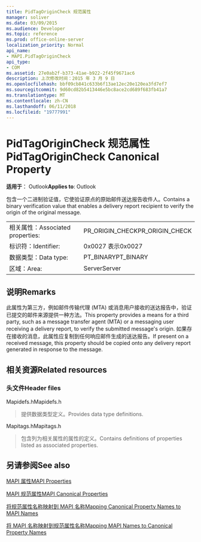 ```yaml
---
title: PidTagOriginCheck 规范属性
manager: soliver
ms.date: 03/09/2015
ms.audience: Developer
ms.topic: reference
ms.prod: office-online-server
localization_priority: Normal
api_name:
- MAPI.PidTagOriginCheck
api_type:
- COM
ms.assetid: 27e0ab2f-b373-41ae-b922-2f45f9671ac6
description: 上次修改时间：2015 年 3 月 9 日
ms.openlocfilehash: bbf09cb841c633b6f13ae12ec20e120ea3fd7ef7
ms.sourcegitcommit: 9d60cd82b5413446e5bc8ace2cd689f683fb41a7
ms.translationtype: MT
ms.contentlocale: zh-CN
ms.lasthandoff: 06/11/2018
ms.locfileid: "19777991"
---
```

# <a name="pidtagorigincheck-canonical-property"></a><span data-ttu-id="03547-103">PidTagOriginCheck 规范属性</span><span class="sxs-lookup"><span data-stu-id="03547-103">PidTagOriginCheck Canonical Property</span></span>

  
  
<span data-ttu-id="03547-104">**适用于**： Outlook</span><span class="sxs-lookup"><span data-stu-id="03547-104">**Applies to**: Outlook</span></span> 
  
<span data-ttu-id="03547-105">包含一个二进制验证值，它使验证原点的原始邮件送达报告收件人。</span><span class="sxs-lookup"><span data-stu-id="03547-105">Contains a binary verification value that enables a delivery report recipient to verify the origin of the original message.</span></span>
  
|||
|:-----|:-----|
|<span data-ttu-id="03547-106">相关属性：</span><span class="sxs-lookup"><span data-stu-id="03547-106">Associated properties:</span></span>  <br/> |<span data-ttu-id="03547-107">PR_ORIGIN_CHECK</span><span class="sxs-lookup"><span data-stu-id="03547-107">PR_ORIGIN_CHECK</span></span>  <br/> |
|<span data-ttu-id="03547-108">标识符：</span><span class="sxs-lookup"><span data-stu-id="03547-108">Identifier:</span></span>  <br/> |<span data-ttu-id="03547-109">0x0027 表示</span><span class="sxs-lookup"><span data-stu-id="03547-109">0x0027</span></span>  <br/> |
|<span data-ttu-id="03547-110">数据类型：</span><span class="sxs-lookup"><span data-stu-id="03547-110">Data type:</span></span>  <br/> |<span data-ttu-id="03547-111">PT_BINARY</span><span class="sxs-lookup"><span data-stu-id="03547-111">PT_BINARY</span></span>  <br/> |
|<span data-ttu-id="03547-112">区域：</span><span class="sxs-lookup"><span data-stu-id="03547-112">Area:</span></span>  <br/> |<span data-ttu-id="03547-113">Server</span><span class="sxs-lookup"><span data-stu-id="03547-113">Server</span></span>  <br/> |
   
## <a name="remarks"></a><span data-ttu-id="03547-114">说明</span><span class="sxs-lookup"><span data-stu-id="03547-114">Remarks</span></span>

<span data-ttu-id="03547-115">此属性为第三方，例如邮件传输代理 (MTA) 或消息用户接收的送达报告中，验证已提交的邮件来源提供一种方法。</span><span class="sxs-lookup"><span data-stu-id="03547-115">This property provides a means for a third party, such as a message transfer agent (MTA) or a messaging user receiving a delivery report, to verify the submitted message's origin.</span></span> <span data-ttu-id="03547-116">如果存在接收的消息，此属性应复制到任何响应邮件生成的送达报告。</span><span class="sxs-lookup"><span data-stu-id="03547-116">If present on a received message, this property should be copied onto any delivery report generated in response to the message.</span></span>
  
## <a name="related-resources"></a><span data-ttu-id="03547-117">相关资源</span><span class="sxs-lookup"><span data-stu-id="03547-117">Related resources</span></span>

### <a name="header-files"></a><span data-ttu-id="03547-118">头文件</span><span class="sxs-lookup"><span data-stu-id="03547-118">Header files</span></span>

<span data-ttu-id="03547-119">Mapidefs.h</span><span class="sxs-lookup"><span data-stu-id="03547-119">Mapidefs.h</span></span>
  
> <span data-ttu-id="03547-120">提供数据类型定义。</span><span class="sxs-lookup"><span data-stu-id="03547-120">Provides data type definitions.</span></span>
    
<span data-ttu-id="03547-121">Mapitags.h</span><span class="sxs-lookup"><span data-stu-id="03547-121">Mapitags.h</span></span>
  
> <span data-ttu-id="03547-122">包含列为相关属性的属性的定义。</span><span class="sxs-lookup"><span data-stu-id="03547-122">Contains definitions of properties listed as associated properties.</span></span>
    
## <a name="see-also"></a><span data-ttu-id="03547-123">另请参阅</span><span class="sxs-lookup"><span data-stu-id="03547-123">See also</span></span>



[<span data-ttu-id="03547-124">MAPI 属性</span><span class="sxs-lookup"><span data-stu-id="03547-124">MAPI Properties</span></span>](mapi-properties.md)
  
[<span data-ttu-id="03547-125">MAPI 规范属性</span><span class="sxs-lookup"><span data-stu-id="03547-125">MAPI Canonical Properties</span></span>](mapi-canonical-properties.md)
  
[<span data-ttu-id="03547-126">将规范属性名称映射到 MAPI 名称</span><span class="sxs-lookup"><span data-stu-id="03547-126">Mapping Canonical Property Names to MAPI Names</span></span>](mapping-canonical-property-names-to-mapi-names.md)
  
[<span data-ttu-id="03547-127">将 MAPI 名称映射到规范属性名称</span><span class="sxs-lookup"><span data-stu-id="03547-127">Mapping MAPI Names to Canonical Property Names</span></span>](mapping-mapi-names-to-canonical-property-names.md)

